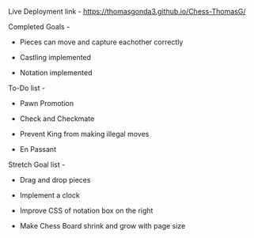 Live Deployment link - https://thomasgonda3.github.io/Chess-ThomasG/

Completed Goals -

- Pieces can move and capture eachother correctly

- Castling implemented

- Notation implemented

To-Do list -  

- Pawn Promotion

- Check and Checkmate

- Prevent King from making illegal moves

- En Passant

Stretch Goal list -

- Drag and drop pieces 

- Implement a clock

- Improve CSS of notation box on the right

- Make Chess Board shrink and grow with page size
